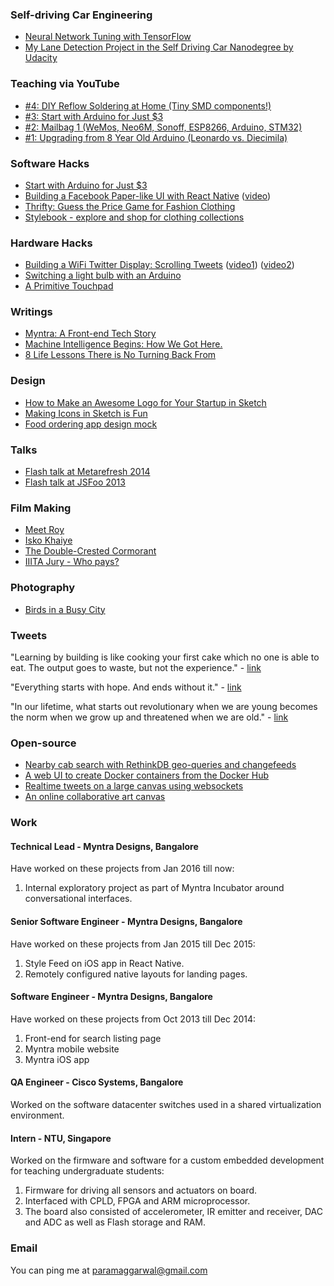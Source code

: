 ### Self-driving Car Engineering

* [Neural Network Tuning with TensorFlow](https://medium.com/@paramaggarwal/neural-network-tuning-with-tensorflow-cc14a23f132c)
* [My Lane Detection Project in the Self Driving Car Nanodegree by Udacity](https://medium.com/@paramaggarwal/my-lane-detection-project-for-the-self-driving-car-nanodegree-by-udacity-36a230553bd3)

### Teaching via YouTube

* [#4: DIY Reflow Soldering at Home (Tiny SMD components!) ](https://www.youtube.com/watch?v=xd08gRibkds)
* [#3: Start with Arduino for Just $3 ](https://www.youtube.com/watch?v=hsaroVCHuPE)
* [#2: Mailbag 1 (WeMos, Neo6M, Sonoff, ESP8266, Arduino, STM32)](https://www.youtube.com/watch?v=Zil9q-xFoz4)
* [#1: Upgrading from 8 Year Old Arduino (Leonardo vs. Diecimila) ](https://www.youtube.com/watch?v=3dLntHpwfjA)

### Software Hacks

* [Start with Arduino for Just $3](https://medium.com/@paramaggarwal/start-with-arduino-for-just-3-63749fea4827)
* [Building a Facebook Paper-like UI with React Native](https://medium.com/@paramaggarwal/building-a-facebook-paper-like-ui-with-react-native-4a753623d343) ([video](https://vimeo.com/175727390))
* [Thrifty: Guess the Price Game for Fashion Clothing](https://vimeo.com/163112588)
* [Stylebook - explore and shop for clothing collections](https://vimeo.com/129634730)

### Hardware Hacks

* [Building a WiFi Twitter Display: Scrolling Tweets](https://medium.com/@paramaggarwal/building-a-wifi-twitter-display-scrolling-tweets-7788d20ffbd3#.1mu5onwxd) ([video1](https://vimeo.com/49606294)) ([video2](https://vimeo.com/46611743))
* [Switching a light bulb with an Arduino](https://vimeo.com/47259792)
* [A Primitive Touchpad](https://vimeo.com/18922055)

### Writings

* [Myntra: A Front-end Tech Story](https://medium.com/myntra-engineering/myntra-a-front-end-tech-story-ded7d3626f6)
* [Machine Intelligence Begins: How We Got Here.](https://medium.com/@paramaggarwal/machine-intelligence-begins-how-we-got-here-eecc8cbec49e#.opotke1qi)
* [8 Life Lessons There is No Turning Back From](https://medium.com/@paramaggarwal/8-life-lessons-there-is-no-turning-back-from-db1de3fa34e0#.fempys1yz)

### Design

* [How to Make an Awesome Logo for Your Startup in Sketch](https://medium.com/sketch-app-sources/tutorial-make-an-awesome-logo-for-your-startup-with-sketch-6a7a9187023c)
* [Making Icons in Sketch is Fun](https://medium.com/ux-for-india/making-icons-in-sketch-is-fun-60cc67ed54b0)
* [Food ordering app design mock](http://github.com/paramaggarwal/hungry)

### Talks

* [Flash talk at Metarefresh 2014](https://www.youtube.com/watch?v=iG01gVs9Wpo)
* [Flash talk at JSFoo 2013](https://www.youtube.com/watch?v=ZvXuW3tyQF0&t=6m35s)

### Film Making

* [Meet Roy](https://vimeo.com/19773975)
* [Isko Khaiye](https://vimeo.com/18638097)
* [The Double-Crested Cormorant ](https://vimeo.com/68470594)
* [IIITA Jury - Who pays?](https://vimeo.com/22465409)

### Photography

* [Birds in a Busy City](https://medium.com/@paramaggarwal/birds-in-a-busy-city-44cce47943e8#.5mx57kgo4)

### Tweets

"Learning by building is like cooking your first cake which no one is able to eat. The output goes to waste, but not the experience." - [link](https://twitter.com/paramaggarwal/status/676758747000147969)

"Everything starts with hope. And ends without it." - [link](https://twitter.com/paramaggarwal/status/665578012818210817)

"In our lifetime, what starts out revolutionary when we are young becomes the norm when we grow up and threatened when we are old." - [link](https://twitter.com/paramaggarwal/status/657408132960813056)

### Open-source

* [Nearby cab search with RethinkDB geo-queries and changefeeds](https://github.com/paramaggarwal/nearby-cabs)
* [A web UI to create Docker containers from the Docker Hub](https://github.com/paramaggarwal/dockerweb)
* [Realtime tweets on a large canvas using websockets](https://github.com/paramaggarwal/eventdashboard)
* [An online collaborative art canvas](https://github.com/paramaggarwal/wefiddle)

### Work

#### Technical Lead - Myntra Designs, Bangalore

Have worked on these projects from Jan 2016 till now:

1. Internal exploratory project as part of Myntra Incubator around conversational interfaces.

#### Senior Software Engineer - Myntra Designs, Bangalore

Have worked on these projects from Jan 2015 till Dec 2015:

1. Style Feed on iOS app in React Native.
2. Remotely configured native layouts for landing pages.

#### Software Engineer - Myntra Designs, Bangalore

Have worked on these projects from Oct 2013 till Dec 2014:

1. Front-end for search listing page
2. Myntra mobile website
3. Myntra iOS app

#### QA Engineer - Cisco Systems, Bangalore

Worked on the software datacenter switches used in a shared virtualization environment.

#### Intern - NTU, Singapore

Worked on the firmware and software for a custom embedded development for teaching undergraduate students:

1. Firmware for driving all sensors and actuators on board.
2. Interfaced with CPLD, FPGA and ARM microprocessor.
3. The board also consisted of accelerometer, IR emitter and receiver, DAC and ADC as well as Flash storage and RAM.

### Email

You can ping me at paramaggarwal@gmail.com
